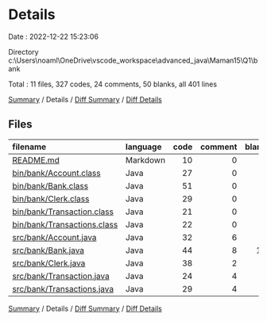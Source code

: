 # Details

Date : 2022-12-22 15:23:06

Directory c:\\Users\\noaml\\OneDrive\\vscode_workspace\\advanced_java\\Maman15\\Q1\\bank

Total : 11 files,  327 codes, 24 comments, 50 blanks, all 401 lines

[Summary](results.md) / Details / [Diff Summary](diff.md) / [Diff Details](diff-details.md)

## Files
| filename | language | code | comment | blank | total |
| :--- | :--- | ---: | ---: | ---: | ---: |
| [README.md](/README.md) | Markdown | 10 | 0 | 9 | 19 |
| [bin/bank/Account.class](/bin/bank/Account.class) | Java | 27 | 0 | 0 | 27 |
| [bin/bank/Bank.class](/bin/bank/Bank.class) | Java | 51 | 0 | 0 | 51 |
| [bin/bank/Clerk.class](/bin/bank/Clerk.class) | Java | 29 | 0 | 0 | 29 |
| [bin/bank/Transaction.class](/bin/bank/Transaction.class) | Java | 21 | 0 | 0 | 21 |
| [bin/bank/Transactions.class](/bin/bank/Transactions.class) | Java | 22 | 0 | 1 | 23 |
| [src/bank/Account.java](/src/bank/Account.java) | Java | 32 | 6 | 7 | 45 |
| [src/bank/Bank.java](/src/bank/Bank.java) | Java | 44 | 8 | 10 | 62 |
| [src/bank/Clerk.java](/src/bank/Clerk.java) | Java | 38 | 2 | 6 | 46 |
| [src/bank/Transaction.java](/src/bank/Transaction.java) | Java | 24 | 4 | 9 | 37 |
| [src/bank/Transactions.java](/src/bank/Transactions.java) | Java | 29 | 4 | 8 | 41 |

[Summary](results.md) / Details / [Diff Summary](diff.md) / [Diff Details](diff-details.md)